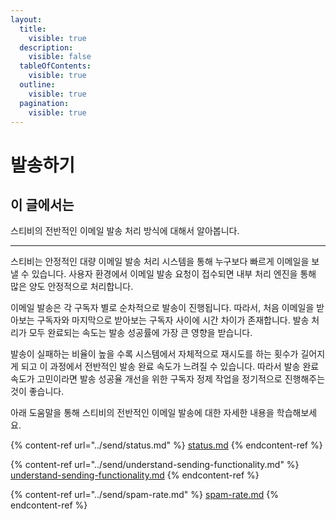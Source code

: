 ```yaml
---
layout:
  title:
    visible: true
  description:
    visible: false
  tableOfContents:
    visible: true
  outline:
    visible: true
  pagination:
    visible: true
---
```


# 발송하기

## 이 글에서는

스티비의 전반적인 이메일 발송 처리 방식에 대해서 알아봅니다.

***

스티비는 안정적인 대량 이메일 발송 처리 시스템을 통해 누구보다 빠르게 이메일을 보낼 수 있습니다. 사용자 환경에서 이메일 발송 요청이 접수되면 내부 처리 엔진을 통해 많은 양도 안정적으로 처리합니다. &#x20;

이메일 발송은 각 구독자 별로 순차적으로 발송이 진행됩니다. 따라서, 처음 이메일을 받아보는 구독자와 마지막으로 받아보는 구독자 사이에 시간 차이가 존재합니다. 발송 처리가 모두 완료되는 속도는 발송 성공률에 가장 큰 영향을 받습니다.&#x20;

발송이 실패하는 비율이 높을 수록 시스템에서 자체적으로 재시도를 하는 횟수가 길어지게 되고 이 과정에서 전반적인 발송 완료 속도가 느려질 수 있습니다. 따라서 발송 완료 속도가 고민이라면 발송 성공율 개선을 위한 구독자 정제 작업을 정기적으로 진행해주는 것이 좋습니다.

아래 도움말을 통해 스티비의 전반적인 이메일 발송에 대한 자세한 내용을 학습해보세요.

{% content-ref url="../send/status.md" %}
[status.md](../send/status.md)
{% endcontent-ref %}

{% content-ref url="../send/understand-sending-functionality.md" %}
[understand-sending-functionality.md](../send/understand-sending-functionality.md)
{% endcontent-ref %}

{% content-ref url="../send/spam-rate.md" %}
[spam-rate.md](../send/spam-rate.md)
{% endcontent-ref %}



